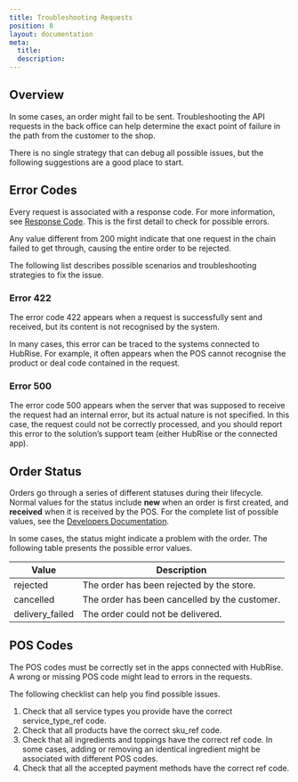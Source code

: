 ```yaml
---
title: Troubleshooting Requests
position: 8
layout: documentation
meta:
  title:
  description:
---
```


## Overview

In some cases, an order might fail to be sent. Troubleshooting the API requests in the back office can help determine the exact point of failure in the path from the customer to the shop. 

There is no single strategy that can debug all possible issues, but the following suggestions are a good place to start. 

## Error Codes

Every request is associated with a response code. For more information, see [Response Code](../json-requests-in-hubrise#code). This is the first detail to check for possible errors. 

Any value different from 200 might indicate that one request in the chain failed to get through, causing the entire order to be rejected. 

The following list describes possible scenarios and troubleshooting strategies to fix the issue.

### Error 422

The error code 422 appears when a request is successfully sent and received, but its content is not recognised by the system. 

In many cases, this error can be traced to the systems connected to HubRise. For example, it often appears when the POS cannot recognise the product or deal code contained in the request. 

### Error 500

The error code 500 appears when the server that was supposed to receive the request had an internal error, but its actual nature is not specified. In this case, the request could not be correctly processed, and you should report this error to the solution’s support team (either HubRise or the connected app).

## Order Status

Orders go through a series of different statuses during their lifecycle. Normal values for the status include **new** when an order is first created, and **received** when it is received by the POS. For the complete list of possible values, see the [Developers Documentation](https://www.hubrise.com/api/order-management/#order-status).

In some cases, the status might indicate a problem with the order. The following table presents the possible error values. 

| Value           | Description                                    |
|-----------------|------------------------------------------------|
| rejected        | The order has been rejected by the store.      |
| cancelled       | The order has been cancelled by the customer.  |
| delivery_failed | The order could not be delivered.              |


## POS Codes

The POS codes must be correctly set in the apps connected with HubRise. A wrong or missing POS code might lead to errors in the requests. 

The following checklist can help you find possible issues. 

1. Check that all service types you provide have the correct service_type_ref code. 
2. Check that all products have the correct sku_ref code.
3. Check that all ingredients and toppings have the correct ref code. In some cases, adding or removing an identical ingredient might be associated with different POS codes. 
4. Check that all the accepted payment methods have the correct ref code.
